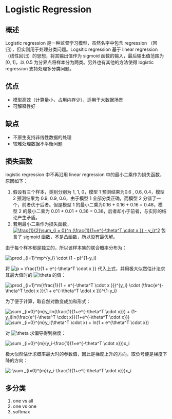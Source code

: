 # Logistic Regression

## 概述

Logistic regression 是一种监督学习模型，虽然名字中包含 regression （回归），但实则用于处理分类问题。Logsitic regression 基于 linear regression （线性回归）的思想，将其输出值作为 sigmoid 函数的输入，最后输出值范围为 [0, 1]，以 0.5 为分界点将样本分为两类。另外也有其他的方法使得 logistic regression 支持处理多分类问题。

## 优点

- 模型高效（计算量小，占用内存少），适用于大数据场景
- 可解释性好

## 缺点

- 不原生支持非线性数据的处理
- 较难处理数据不平衡问题

## 损失函数

logistic regression 中不再沿用 linear regression 中的最小二乘作为损失函数，原因如下：

1. 假设有三个样本，类别分别为 1, 1, 0，模型 1 预测结果为0.6 , 0.6, 0.4，模型 2 预测结果为 0.9, 0.9, 0.6，由于模型 1 全部分类正确，而模型 2 分错了一个，前者优于后者。但是模型 1 的最小二乘为0.16 + 0.16 + 0.16 = 0.48，模型 2 的最小二乘为 0.01 + 0.01 + 0.36 = 0.38，后者却小于前者，与实际的结论产生矛盾。
2. 若用最小二乘作为损失函数，<a href="https://www.codecogs.com/eqnedit.php?latex=\frac{1}{2}\sum_{i&space;=&space;0}^n&space;(\frac{1}{1&plus;e^{-\theta^T&space;\cdot&space;x&space;}}&space;-&space;y_i)^2" target="_blank"><img src="https://latex.codecogs.com/gif.latex?\frac{1}{2}\sum_{i&space;=&space;0}^n&space;(\frac{1}{1&plus;e^{-\theta^T&space;\cdot&space;x&space;}}&space;-&space;y_i)^2" title="\frac{1}{2}\sum_{i = 0}^n (\frac{1}{1+e^{-\theta^T \cdot x }} - y_i)^2" /></a> 包含了 sigmoid 函数，不是凸函数，所以没有最优解。

由于每个样本都是独立的，所以该样本集的联合概率分布为：

<img src="https://latex.codecogs.com/gif.latex?\prod&space;_{i=1}^mp^{y_i}&space;\cdot&space;(1&space;-&space;p)^{1-y_i}" title="\prod _{i=1}^mp^{y_i} \cdot (1 - p)^{1-y_i}" />

将 <img src="https://latex.codecogs.com/gif.latex?p&space;=&space;\frac{1}{1&space;&plus;&space;e^{-\theta^T&space;\cdot&space;x&space;}}" title="p = \frac{1}{1 + e^{-\theta^T \cdot x }}" /> 代入上式，并用极大似然估计法求其最大值时的 <img src="https://latex.codecogs.com/gif.latex?\theta" title="\theta" /> 的值：

<img src="https://latex.codecogs.com/gif.latex?\prod&space;_{i=1}^m(\frac{1}{1&space;&plus;&space;e^{-\theta^T&space;\cdot&space;x&space;}})^{y_i}&space;\cdot&space;(\frac{e^{-\theta^T&space;\cdot&space;x&space;}}{1&space;&plus;&space;e^{-\theta^T&space;\cdot&space;x&space;}})^{1-y_i}" title="\prod _{i=1}^m(\frac{1}{1 + e^{-\theta^T \cdot x }})^{y_i} \cdot (\frac{e^{-\theta^T \cdot x }}{1 + e^{-\theta^T \cdot x }})^{1-y_i}" />

为了便于计算，取自然对数变成加和形式：

<img src="https://latex.codecogs.com/gif.latex?\sum&space;_{i=0}^{m}y_iln(\frac{1}{1&plus;e^{-\theta^T&space;\cdot&space;x}})&space;&plus;&space;(1-y_i)ln(\frac{e^{-\theta^T&space;\cdot&space;x}}{1&plus;e^{-\theta^T&space;\cdot&space;x}})" title="\sum _{i=0}^{m}y_iln(\frac{1}{1+e^{-\theta^T \cdot x}}) + (1-y_i)ln(\frac{e^{-\theta^T \cdot x}}{1+e^{-\theta^T \cdot x}})" />

<img src="https://latex.codecogs.com/gif.latex?\sum&space;_{i=0}^{m}y_i(\theta^T&space;\cdot&space;x)&space;&plus;&space;ln(1&space;&plus;&space;e^{\theta^T&space;\cdot&space;x})" title="\sum _{i=0}^{m}y_i(\theta^T \cdot x) + ln(1 + e^{\theta^T \cdot x})" />

对 <img src="https://latex.codecogs.com/gif.latex?\theta" title="\theta" /> 求偏导得到梯度：

<img src="https://latex.codecogs.com/gif.latex?\sum&space;_{i=0}^{m}(y_i-\frac{1}{1&plus;e^{-\theta^T&space;\cdot&space;x}})x_i" title="\sum _{i=0}^{m}(y_i-\frac{1}{1+e^{-\theta^T \cdot x}})x_i" />

极大似然估计求概率最大时的参数值，因此是梯度上升的方向，取负号便是梯度下降的方向：

<img src="https://latex.codecogs.com/gif.latex?-\sum&space;_{i=0}^{m}(y_i-\frac{1}{1&plus;e^{-\theta^T&space;\cdot&space;x}})x_i" title="-\sum _{i=0}^{m}(y_i-\frac{1}{1+e^{-\theta^T \cdot x}})x_i" />

## 多分类

1. one vs all
2. one vs one
3. softmax